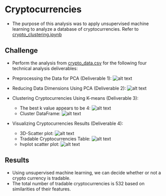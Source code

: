# Cryptocurrencies
- The purpose of this analysis was to apply unsupervised machine learning to analyze a database of cryptocurrencies. Refer to [crypto_clustering.ipynb](../main/crypto_clustering.ipynb)

## Challenge
- Perform the analysis from [crypto_data.csv](../main//Resources/crypto_data.csv) for the following four technical analysis deliverables:
- Preprocessing the Data for PCA (Deliverable 1):
  ![alt text](../main/Deliverable1.png) 

- Reducing Data Dimensions Using PCA (Deliverable 2):
   ![alt text](../main/RandomOversampling_Deliverble2.png) 

- Clustering Cryptocurrencies Using K-means (Deliverable 3):
  - The best k value appears to be 4:
   ![alt text](../main/Deliverable3_Elbow.png) 
  - Cluster DataFrame:
   ![alt text](../main/Deliverable3_KMeans.png) 

- Visualizing Cryptocurrencies Results (Deliverable 4):
  - 3D-Scatter plot:
   ![alt text](../main/Deliverable4_3Dplot.png) 
  - Tradable Cryptocurrencies Table:
   ![alt text](../main/Deliverable4_table.png) 
  - hvplot scatter plot:
   ![alt text](../main/Deliverable4_hvplot.png) 
   
 ## Results
 - Using unsupervised machine learning, we can decide whether or not a crypto currency is tradable.
 - The total number of tradable cryptocurrencies is 532 based on similarities of their features.
   
